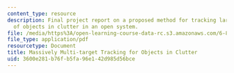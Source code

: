 ```yaml
---
content_type: resource
description: Final project report on a proposed method for tracking large numbers
  of objects in clutter in an open system.
file: /media/https%3A/open-learning-course-data-rc.s3.amazonaws.com/6-881-representation-and-modeling-for-image-analysis-spring-2005/3600e281b76fb5fa96e142d985d56bce_6881_hirsh.pdf
file_type: application/pdf
resourcetype: Document
title: Massively Multi-target Tracking for Objects in Clutter
uid: 3600e281-b76f-b5fa-96e1-42d985d56bce
---
```

